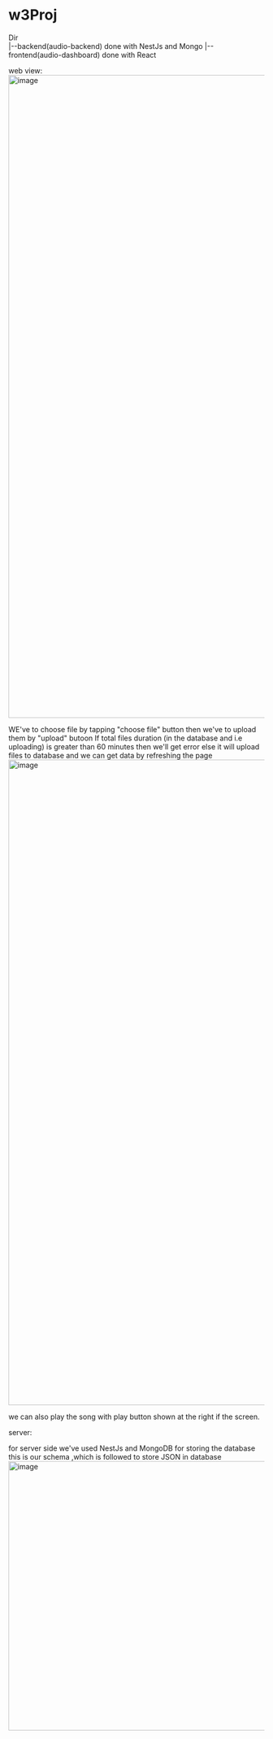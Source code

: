 # w3Proj
Dir  
|--backend(audio-backend) done with NestJs and Mongo
|--frontend(audio-dashboard) done with React


web view:
<img width="1263" alt="image" src="https://github.com/jessy521/w3Proj/assets/77335488/4290f872-15a9-4d8b-82bd-3d2558c8ca00">


WE've to choose file by tapping "choose file" button then we've to upload them by "upload" butoon
If total files duration (in the database and i.e uploading) is greater than 60 minutes then we'll get error
else it will upload files to database and we can get data by refreshing the page
<img width="1268" alt="image" src="https://github.com/jessy521/w3Proj/assets/77335488/8caff9dd-03b7-4453-82f7-1a98f17b17cf">

we can also play the song with play button shown at the right if the screen.

server:

for server side we've used NestJs and MongoDB for storing the database
this is our schema ,which is followed to store JSON in database
<img width="529" alt="image" src="https://github.com/jessy521/w3Proj/assets/77335488/b8f688c9-d4b6-43b1-a06d-19c5f33f5ed2">

